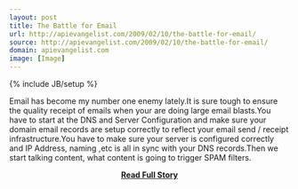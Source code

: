 ```yaml
---
layout: post
title: The Battle for Email
url: http://apievangelist.com/2009/02/10/the-battle-for-email/
source: http://apievangelist.com/2009/02/10/the-battle-for-email/
domain: apievangelist.com
image: [Image]
---
```

{% include JB/setup %}<p>Email has become my number one enemy lately.It is sure tough to ensure the quality receipt of emails when your are doing large email blasts.You have to start at the DNS and Server Configuration and make sure your domain email records are setup correctly to reflect your email send / receipt infrastructure.You have to make sure your server is configured correctly and IP Address, naming ,etc is all in sync with your DNS records.Then we start talking content, what content is going to trigger SPAM filters.</p>
<center><p><a href="http://apievangelist.com/2009/02/10/the-battle-for-email/" style='padding:25px; font-sze:18px; font-weight: bold;'>Read Full Story</a></p></center>

